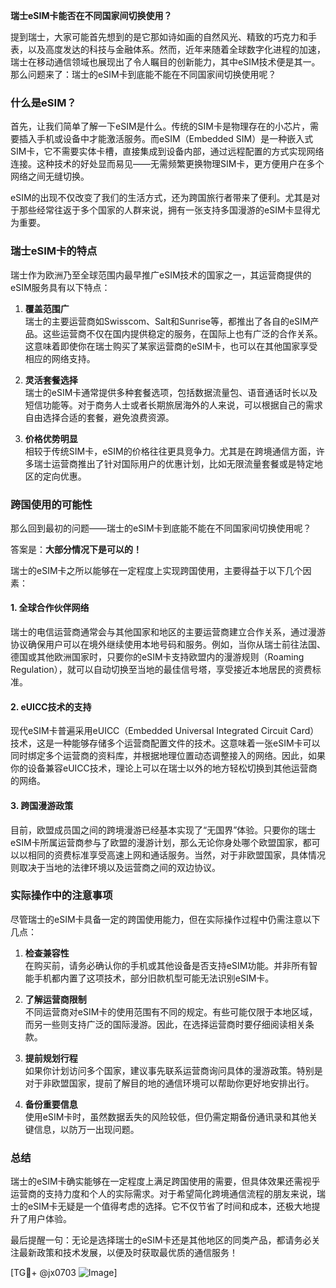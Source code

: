 **瑞士eSIM卡能否在不同国家间切换使用？**

提到瑞士，大家可能首先想到的是它那如诗如画的自然风光、精致的巧克力和手表，以及高度发达的科技与金融体系。然而，近年来随着全球数字化进程的加速，瑞士在移动通信领域也展现出了令人瞩目的创新能力，其中eSIM技术便是其一。那么问题来了：瑞士的eSIM卡到底能不能在不同国家间切换使用呢？

### 什么是eSIM？

首先，让我们简单了解一下eSIM是什么。传统的SIM卡是物理存在的小芯片，需要插入手机或设备中才能激活服务。而eSIM（Embedded SIM）是一种嵌入式SIM卡，它不需要实体卡槽，直接集成到设备内部，通过远程配置的方式实现网络连接。这种技术的好处显而易见——无需频繁更换物理SIM卡，更方便用户在多个网络之间无缝切换。

eSIM的出现不仅改变了我们的生活方式，还为跨国旅行者带来了便利。尤其是对于那些经常往返于多个国家的人群来说，拥有一张支持多国漫游的eSIM卡显得尤为重要。

### 瑞士eSIM卡的特点

瑞士作为欧洲乃至全球范围内最早推广eSIM技术的国家之一，其运营商提供的eSIM服务具有以下特点：

1. **覆盖范围广**  
   瑞士的主要运营商如Swisscom、Salt和Sunrise等，都推出了各自的eSIM产品。这些运营商不仅在国内提供稳定的服务，在国际上也有广泛的合作关系。这意味着即使你在瑞士购买了某家运营商的eSIM卡，也可以在其他国家享受相应的网络支持。

2. **灵活套餐选择**  
   瑞士的eSIM卡通常提供多种套餐选项，包括数据流量包、语音通话时长以及短信功能等。对于商务人士或者长期旅居海外的人来说，可以根据自己的需求自由选择合适的套餐，避免浪费资源。

3. **价格优势明显**  
   相较于传统SIM卡，eSIM的价格往往更具竞争力。尤其是在跨境通信方面，许多瑞士运营商推出了针对国际用户的优惠计划，比如无限流量套餐或是特定地区的定向优惠。

### 跨国使用的可能性

那么回到最初的问题——瑞士的eSIM卡到底能不能在不同国家间切换使用呢？

答案是：**大部分情况下是可以的！**

瑞士的eSIM卡之所以能够在一定程度上实现跨国使用，主要得益于以下几个因素：

#### 1. 全球合作伙伴网络
瑞士的电信运营商通常会与其他国家和地区的主要运营商建立合作关系，通过漫游协议确保用户可以在境外继续使用本地号码和服务。例如，当你从瑞士前往法国、德国或其他欧洲国家时，只要你的eSIM卡支持欧盟内的漫游规则（Roaming Regulation），就可以自动切换至当地的最佳信号塔，享受接近本地居民的资费标准。

#### 2. eUICC技术的支持
现代eSIM卡普遍采用eUICC（Embedded Universal Integrated Circuit Card）技术，这是一种能够存储多个运营商配置文件的技术。这意味着一张eSIM卡可以同时绑定多个运营商的资料库，并根据地理位置动态调整接入的网络。因此，如果你的设备兼容eUICC技术，理论上可以在瑞士以外的地方轻松切换到其他运营商的网络。

#### 3. 跨国漫游政策
目前，欧盟成员国之间的跨境漫游已经基本实现了“无国界”体验。只要你的瑞士eSIM卡所属运营商参与了欧盟的漫游计划，那么无论你身处哪个欧盟国家，都可以以相同的资费标准享受高速上网和通话服务。当然，对于非欧盟国家，具体情况则取决于当地的法律环境以及运营商之间的双边协议。

### 实际操作中的注意事项

尽管瑞士的eSIM卡具备一定的跨国使用能力，但在实际操作过程中仍需注意以下几点：

1. **检查兼容性**  
   在购买前，请务必确认你的手机或其他设备是否支持eSIM功能。并非所有智能手机都内置了这项技术，部分旧款机型可能无法识别eSIM卡。

2. **了解运营商限制**  
   不同运营商对eSIM卡的使用范围有不同的规定。有些可能仅限于本地区域，而另一些则支持广泛的国际漫游。因此，在选择运营商时要仔细阅读相关条款。

3. **提前规划行程**  
   如果你计划访问多个国家，建议事先联系运营商询问具体的漫游政策。特别是对于非欧盟国家，提前了解目的地的通信环境可以帮助你更好地安排出行。

4. **备份重要信息**  
   使用eSIM卡时，虽然数据丢失的风险较低，但仍需定期备份通讯录和其他关键信息，以防万一出现问题。

### 总结

瑞士的eSIM卡确实能够在一定程度上满足跨国使用的需要，但具体效果还需视乎运营商的支持力度和个人的实际需求。对于希望简化跨境通信流程的朋友来说，瑞士的eSIM卡无疑是一个值得考虑的选择。它不仅节省了时间和成本，还极大地提升了用户体验。

最后提醒一句：无论是选择瑞士的eSIM卡还是其他地区的同类产品，都请务必关注最新政策和技术发展，以便及时获取最优质的通信服务！

[TG💪+ @jx0703 ![Image](https://github.com/user-attachments/assets/dbca1d08-cadb-493c-b0ec-ad6f7a83f270)]